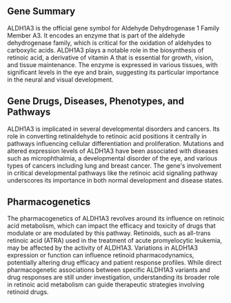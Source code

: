 ## Gene Summary
ALDH1A3 is the official gene symbol for Aldehyde Dehydrogenase 1 Family Member A3. It encodes an enzyme that is part of the aldehyde dehydrogenase family, which is critical for the oxidation of aldehydes to carboxylic acids. ALDH1A3 plays a notable role in the biosynthesis of retinoic acid, a derivative of vitamin A that is essential for growth, vision, and tissue maintenance. The enzyme is expressed in various tissues, with significant levels in the eye and brain, suggesting its particular importance in the neural and visual development.

## Gene Drugs, Diseases, Phenotypes, and Pathways
ALDH1A3 is implicated in several developmental disorders and cancers. Its role in converting retinaldehyde to retinoic acid positions it centrally in pathways influencing cellular differentiation and proliferation. Mutations and altered expression levels of ALDH1A3 have been associated with diseases such as microphthalmia, a developmental disorder of the eye, and various types of cancers including lung and breast cancer. The gene's involvement in critical developmental pathways like the retinoic acid signaling pathway underscores its importance in both normal development and disease states.

## Pharmacogenetics
The pharmacogenetics of ALDH1A3 revolves around its influence on retinoic acid metabolism, which can impact the efficacy and toxicity of drugs that modulate or are modulated by this pathway. Retinoids, such as all-trans retinoic acid (ATRA) used in the treatment of acute promyelocytic leukemia, may be affected by the activity of ALDH1A3. Variations in ALDH1A3 expression or function can influence retinoid pharmacodynamics, potentially altering drug efficacy and patient response profiles. While direct pharmacogenetic associations between specific ALDH1A3 variants and drug responses are still under investigation, understanding its broader role in retinoic acid metabolism can guide therapeutic strategies involving retinoid drugs.
